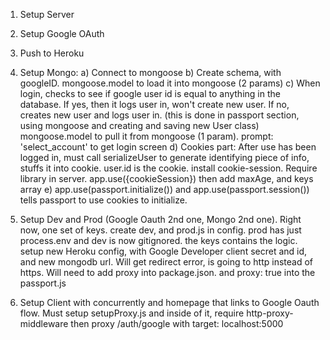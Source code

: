 1. Setup Server
2. Setup Google OAuth
3. Push to Heroku
4. Setup Mongo:
   a) Connect to mongoose
   b) Create schema, with googleID. mongoose.model to load it into mongoose (2 params)
   c) When login, checks to see if google user id is equal to anything in the database. If yes, then it logs user in, won't create new user. If no, creates new user and logs user in. (this is done in passport section, using mongoose and creating and saving new User class) mongoose.model to pull it from mongoose (1 param). prompt: 'select_account' to get login screen
   d) Cookies part: After use has been logged in, must call serializeUser to generate identifying piece of info, stuffs it into cookie. user.id is the cookie. install cookie-session. Require library in server. app.use({cookieSession}) then add maxAge, and keys array
   e) app.use(passport.initialize()) and app.use(passport.session()) tells passport to use cookies to initialize.

5. Setup Dev and Prod (Google Oauth 2nd one, Mongo 2nd one). Right now, one set of keys. create dev, and prod.js in config. prod has just process.env and dev is now gitignored. the keys contains the logic. setup new Heroku config, with Google Developer client secret and id, and new mongodb url. Will get redirect error, is going to http instead of https. Will need to add proxy into package.json. and proxy: true into the passport.js

6. Setup Client with concurrently and homepage that links to Google Oauth flow. Must setup setupProxy.js and inside of it, require http-proxy-middleware then proxy /auth/google with target: localhost:5000
